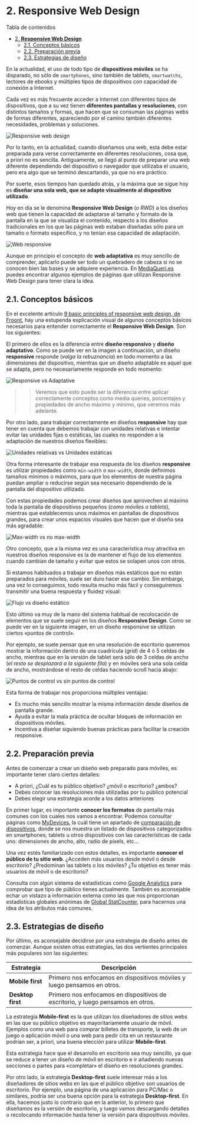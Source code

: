 # 2. **Responsive Web Design**

Tabla de contenidos

- [2. **Responsive Web Design**](#2-responsive-web-design)
  - [2.1. Conceptos básicos](#21-conceptos-básicos)
  - [2.2. Preparación previa](#22-preparación-previa)
  - [2.3. Estrategias de diseño](#23-estrategias-de-diseño)

En la actualidad, el uso de todo tipo de **dispositivos móviles** se ha disparado, no sólo de `smartphones`, sino también de tablets, `smartwatchs`, lectores de ebooks y múltiples tipos de dispositivos con capacidad de conexión a Internet.

Cada vez es más frecuente acceder a Internet con diferentes tipos de dispositivos, que a su vez tienen **diferentes pantallas y resoluciones**, con distintos tamaños y formas, que hacen que se consuman las páginas webs de formas diferentes, apareciendo por el camino también diferentes necesidades, problemas y soluciones.

![Responsive web design](img/responsive-web-design.png)

Por lo tanto, en la actualidad, cuando diseñamos una web, esta debe estar preparada para verse correctamente en diferentes resoluciones, cosa que, a priori no es sencilla. Antiguamente, se llegó al punto de preparar una web diferente dependiendo del dispositivo o navegador que utilizaba el usuario, pero era algo que se terminó descartando, ya que no era práctico.

Por suerte, esos tiempos han quedado atrás, y la máxima que se sigue hoy es **diseñar una sola web, que se adapte visualmente al dispositivo utilizado**.

Hoy en día se le denomina **Responsive Web Design** (*o RWD*) a los diseños web que tienen la capacidad de adaptarse al tamaño y formato de la pantalla en la que se visualiza el contenido, respecto a los diseños tradicionales en los que las páginas web estaban diseñadas sólo para un tamaño o formato específico, y no tenían esa capacidad de adaptación.

![Web responsive](img/web-responsive.jpg)

Aunque en principio el concepto de **web adaptativa** es muy sencillo de comprender, aplicarlo puede ser todo un quebradero de cabeza si no se conocen bien las bases y se adquiere experiencia. En [MediaQueri.es](http://mediaqueri.es/) puedes encontrar algunos ejemplos de páginas que utilizan Responsive Web Design para tener clara la idea.

## 2.1. Conceptos básicos

En el excelente artículo [9 basic principles of responsive web design, de Froont](https://blog.froont.com/9-basic-principles-of-responsive-web-design/), hay una estupenda explicación visual de algunos conceptos básicos necesarios para entender correctamente el **Responsive Web Design**. Son los siguientes:

El primero de ellos es la diferencia entre **diseño responsivo** y **diseño adaptativo**. Como se puede ver en la imagen a continuación, un diseño **responsive** responde (*valga la rebuznancia*) en todo momento a las dimensiones del dispositivo, mientras que un diseño adaptable es aquel que se adapta, pero no necesariamente responde en todo momento:

![Responsive vs Adaptative](img/responsive-vs-adaptative.gif)

> > Veremos que esto puede ser la diferencia entre aplicar correctamente conceptos como media queries, porcentajes y propiedades de ancho máximo y mínimo, que veremos más adelante.

Por otro lado, para trabajar correctamente en diseños **responsive** hay que tener en cuenta que debemos trabajar con unidades relativas e intentar evitar las unidades fijas o estáticas, las cuales no responden a la adaptación de nuestros diseños flexibles:

![Unidades relativas vs Unidades estáticas](img/relative-units-vs-static-units.gif)

Otra forma interesante de trabajar esa respuesta de los diseños **responsive** es utilizar propiedades como `min-width` o `max-width`, donde definimos tamaños mínimos o máximos, para que los elementos de nuestra página puedan ampliar o reducirse según sea necesario dependiendo de la pantalla del dispositivo utilizado.

Con estas propiedades podemos crear diseños que aprovechen al máximo toda la pantalla de dispositivos pequeños (*como móviles o tablets*), mientras que establecemos unos máximos en pantallas de dispositivos grandes, para crear unos espacios visuales que hacen que el diseño sea más agradable:

![Max-width vs no max-width](img/max-width-vs-no-max-width.gif)

Otro concepto, que a la misma vez es una característica muy atractiva en nuestros diseños responsive es la de mantener el flujo de los elementos cuando cambian de tamaño y evitar que estos se solapen unos con otros.

Si estamos habituados a trabajar en diseños más estáticos que no están preparados para móviles, suele ser duro hacer ese cambio. Sin embargo, una vez lo conseguimos, todo resulta mucho más fácil y conseguiremos transmitir una buena respuesta y fluidez visual:

![Flujo vs diseño estático](img/flow-vs-static.gif)

Esto último va muy de la mano del sistema habitual de recolocación de elementos que se suele seguir en los diseños **Responsive Design**. Como se puede ver en la siguiente imagen, en un diseño responsive se utilizan ciertos «puntos de control».

Por ejemplo, se suele pensar que en una resolución de escritorio queremos mostrar la información dentro de una cuadrícula (*grid*) de 4 ó 5 celdas de ancho, mientras que en la versión de tablet será sólo de 3 celdas de ancho (*el resto se desplazará a la siguiente fila*) y en móviles será una sola celda de ancho, mostrándose el resto de celdas haciendo scroll hacia abajo:

![Puntos de control vs sin puntos de control](img/breakpoints-vs-non-breakpoints.gif)

Esta forma de trabajar nos proporciona múltiples ventajas:

-   Es mucho más sencillo mostrar la misma información desde diseños de pantalla grande.
-   Ayuda a evitar la mala práctica de ocultar bloques de información en dispositivos móviles.
-   Incentiva a diseñar siguiendo buenas prácticas para facilitar la creación responsive.

## 2.2. Preparación previa

Antes de comenzar a crear un diseño web preparado para móviles, es importante tener claro ciertos detalles:

-   A priori, ¿Cuál es tu público objetivo? ¿móvil o escritorio? ¿ambos?
-   Debes conocer las resoluciones más utilizadas por tu público potencial
-   Debes elegir una estrategia acorde a los datos anteriores

En primer lugar, es importante **conocer los formatos** de pantalla más comunes con los cuales nos vamos a encontrar. Podemos consultar páginas como [MyDevices](https://www.mydevice.io/), la cuál tiene un apartado de [comparación de dispositivos](https://www.mydevice.io/#compare-devices), donde se nos muestra un listado de dispositivos categorizados en smartphones, tablets u otros dispositivos con las características de cada uno: dimensiones de ancho, alto, radio de píxels, etc...

Una vez estés familiarizado con estos detalles, es importante **conocer el público de tu sitio web**. ¿Acceden más usuarios desde móvil o desde escritorio? ¿Predominan las tablets o los móviles? ¿Tu objetivo es tener más usuarios de móvil o de escritorio?

Consulta con algún sistema de estadísticas como [Google Analytics](https://marketingplatform.google.com/about/analytics/) para comprobar que tipo de público tienes actualmente. También es aconsejable echar un vistazo a información externa como las que nos proporcionan estadísticas globales anónimas de [Global StatCounter](https://gs.statcounter.com/screen-resolution-stats), para hacernos una idea de los atributos más comunes.

## 2.3. Estrategias de diseño

Por último, es aconsejable decidirse por una estrategia de diseño antes de comenzar. Aunque existen otras estrategias, las dos vertientes principales más populares son las siguientes:

| Estrategia | Descripción |
| --- | --- |
| **Mobile first** | Primero nos enfocamos en dispositivos móviles y luego pensamos en otros. |
| **Desktop first** | Primero nos enfocamos en dispositivos de escritorio, y luego pensamos en otros. |

La estrategia **Mobile-first** es la que utilizan los diseñadores de sitios webs en las que su público objetivo es mayoritariamente usuario de móvil. Ejemplos como una web para comprar billetes de transporte, la web de un juego o aplicación móvil o una web para pedir cita en un restaurante podrían ser, a priori, una buena elección para utilizar **Mobile-first**.

Esta estrategia hace que el desarrollo en escritorio sea muy sencillo, ya que se reduce a tener un diseño de móvil en escritorio e ir añadiendo nuevas secciones o partes para «completar» el diseño en resoluciones grandes.

Por otro lado, la estrategia **Desktop-first** suele interesar más a los diseñadores de sitios webs en las que el público objetivo son usuarios de escritorio. Por ejemplo, una página de una aplicación para PC/Mac o similares, podría ser una buena opción para la estrategia **Desktop-first**. En ella, hacemos justo lo contrario que en la anterior, lo primero que diseñamos es la versión de escritorio, y luego vamos descargando detalles o recolocando información hasta tener la versión para dispositivos móviles.